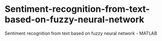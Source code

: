 # Sentiment-recognition-from-text-based-on-fuzzy-neural-network
Sentiment recognition from text based on fuzzy neural network - MATLAB

